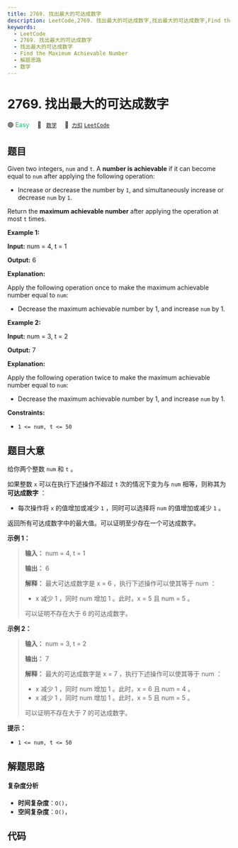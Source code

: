 ```yaml
---
title: 2769. 找出最大的可达成数字
description: LeetCode,2769. 找出最大的可达成数字,找出最大的可达成数字,Find the Maximum Achievable Number,解题思路,数学
keywords:
  - LeetCode
  - 2769. 找出最大的可达成数字
  - 找出最大的可达成数字
  - Find the Maximum Achievable Number
  - 解题思路
  - 数学
---
```


# 2769. 找出最大的可达成数字

🟢 <font color=#15bd66>Easy</font>&emsp; 🔖&ensp; [`数学`](/tag/math.md)&emsp; 🔗&ensp;[`力扣`](https://leetcode.cn/problems/find-the-maximum-achievable-number) [`LeetCode`](https://leetcode.com/problems/find-the-maximum-achievable-number)

## 题目

Given two integers, `num` and `t`. A **number is achievable** if it can become
equal to `num` after applying the following operation:

  * Increase or decrease the number by `1`, and simultaneously increase or decrease `num` by `1`.

Return the **maximum achievable number** after applying the operation at most
`t` times.



**Example 1:**

**Input:** num = 4, t = 1

**Output:** 6

**Explanation:**

Apply the following operation once to make the maximum achievable number equal
to `num`:

  * Decrease the maximum achievable number by 1, and increase `num` by 1.

**Example 2:**

**Input:** num = 3, t = 2

**Output:** 7

**Explanation:**

Apply the following operation twice to make the maximum achievable number
equal to `num`:

  * Decrease the maximum achievable number by 1, and increase `num` by 1.



**Constraints:**

  * `1 <= num, t <= 50`


## 题目大意

给你两个整数 `num` 和 `t` 。

如果整数 `x` 可以在执行下述操作不超过 `t` 次的情况下变为与 `num` 相等，则称其为 **可达成数字** ：

  * 每次操作将 `x` 的值增加或减少 `1` ，同时可以选择将 `num` 的值增加或减少 `1` 。

返回所有可达成数字中的最大值。可以证明至少存在一个可达成数字。



**示例 1：**

> 
> 
> 
> 
> 
> **输入：** num = 4, t = 1
> 
> **输出：** 6
> 
> **解释：** 最大可达成数字是 x = 6 ，执行下述操作可以使其等于 num ：
> - x 减少 1 ，同时 num 增加 1 。此时，x = 5 且 num = 5 。 
> 
> 可以证明不存在大于 6 的可达成数字。
> 
> 

**示例 2：**

> 
> 
> 
> 
> 
> **输入：** num = 3, t = 2
> 
> **输出：** 7
> 
> **解释：** 最大的可达成数字是 x = 7 ，执行下述操作可以使其等于 num ：
> - x 减少 1 ，同时 num 增加 1 。此时，x = 6 且 num = 4 。 
> - x 减少 1 ，同时 num 增加 1 。此时，x = 5 且 num = 5 。 
> 
> 可以证明不存在大于 7 的可达成数字。
> 
> 



**提示：**

  * `1 <= num, t <= 50`


## 解题思路

#### 复杂度分析

- **时间复杂度**：`O()`，
- **空间复杂度**：`O()`，

## 代码

```javascript

```